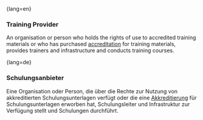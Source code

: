 {lang=en}
### Training Provider
An organisation or person who holds the rights of use to accredited training materials or who has purchased [accreditation](#term-accreditation) for training materials, provides trainers and infrastructure and conducts training courses.


{lang=de}
### Schulungsanbieter

Eine Organisation oder Person, die über die Rechte zur Nutzung von
akkreditierten Schulungsunterlagen verfügt oder die eine
[Akkreditierung](#term-accreditation) für Schulungsunterlagen erworben hat,
Schulungsleiter und Infrastruktur zur Verfügung stellt
und Schulungen durchführt.

